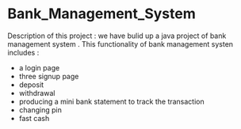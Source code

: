 # Bank_Management_System

Description of this project :
 we have bulid up a java project of bank management system . This functionality of bank management systen includes :
 * a login page  
 * three signup page  
 * deposit 
 * withdrawal  
 * producing a mini bank statement to track the transaction 
 * changing pin 
 * fast cash 
